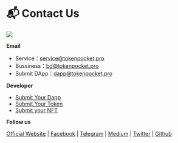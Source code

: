# 📬 Contact Us

![](../.gitbook/assets/contact-us-header.png)

**Email**

* Service：service@tokenpocket.pro
* Bussiness：bd@tokenpocket.pro
* Submit DApp：dapp@tokenpocket.pro

**Developer**

* [Submit Your Dapp](https://www.tokenpocket.pro/en/submit/dapp)
* [Submit Your Token](https://www.tokenpocket.pro/en/submit/token)
* [Submit your NFT](https://tokenpocket.pro/en/submit/nft)

**Follow us**

[Official Website](https://www.tokenpocket.pro/)  |  [Facebook](https://www.facebook.com/TokenPocket)  |  [Telegram](https://t.me/tokenPocket\_en)  |  [Medium](https://tokenpocket-gm.medium.com/)  |  [Twitter](https://medium.com/@tokenpocket.gm)  [|](https://twitter.com/TokenPocket\_TP)  [Github](https://twitter.com/TokenPocket\_TP)
